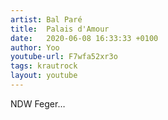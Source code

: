 ```yaml
---
artist: Bal Paré
title:  Palais d'Amour
date:   2020-06-08 16:33:33 +0100
author: Yoo
youtube-url: F7wfa52xr3o
tags: krautrock
layout: youtube
---
```


NDW Feger…

